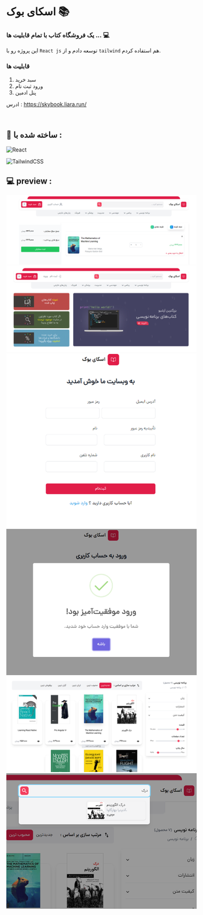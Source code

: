 # اسکای بوک 📚
### یک فروشگاه کتاب با تمام قابلیت ها ... 💻
این پروژه رو با `React js` توسعه دادم و از `tailwind` هم استفاده کردم.

### قابلیت ها 
1. سبد خرید 
2. ورود ثبت نام 
3. پنل ادمین

ادرس : https://skybook.liara.run/

<br>


<h2>🔧 ساخته شده با  : </h2>

<p align="center">
  
  ![React](https://img.shields.io/badge/react-%2320232a.svg?style=for-the-badge&logo=react&logoColor=%2361DAFB)

  ![TailwindCSS](https://img.shields.io/badge/tailwindcss-%2338B2AC.svg?style=for-the-badge&logo=tailwind-css&logoColor=white)

</p>


## 💻 preview :

![image](https://github.com/parsa-vesali/skyBooks/blob/main/demo%20(1).png)
![image](https://github.com/parsa-vesali/skyBooks/blob/main/demo%20(2).png)
![image](https://github.com/parsa-vesali/skyBooks/blob/main/demo%20(3).png)
![image](https://github.com/parsa-vesali/skyBooks/blob/main/demo%20(4).png)
![image](https://github.com/parsa-vesali/skyBooks/blob/main/demo%20(5).png)
![image](https://github.com/parsa-vesali/skyBooks/blob/main/demo%20(6).png)


